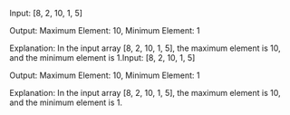 Input: [8, 2, 10, 1, 5]

Output: Maximum Element: 10, Minimum Element: 1

Explanation: In the input array [8, 2, 10, 1, 5], the maximum element is 10, and the minimum element is 1.Input: [8, 2, 10, 1, 5]

Output: Maximum Element: 10, Minimum Element: 1

Explanation: In the input array [8, 2, 10, 1, 5], the maximum element is 10, and the minimum element is 1.
